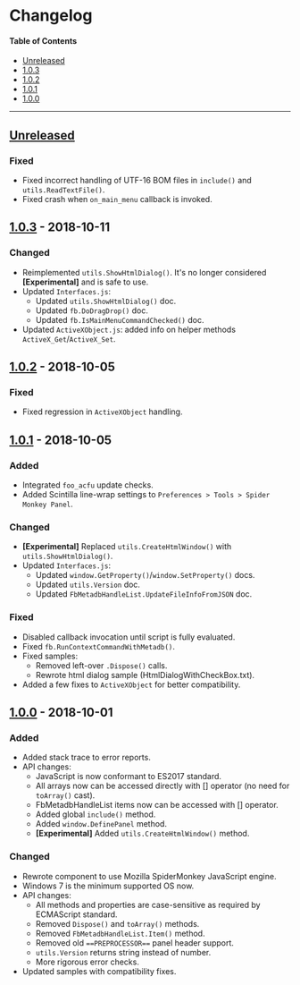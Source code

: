 # Changelog

#### Table of Contents
- [Unreleased](#unreleased)
- [1.0.3](#103---2018-10-11)
- [1.0.2](#102---2018-10-05)
- [1.0.1](#101---2018-10-05)
- [1.0.0](#100---2018-10-01)
___

## [Unreleased][]
### Fixed
- Fixed incorrect handling of UTF-16 BOM files in `include()` and `utils.ReadTextFile()`.
- Fixed crash when `on_main_menu` callback is invoked.

## [1.0.3][] - 2018-10-11
### Changed
- Reimplemented `utils.ShowHtmlDialog()`. It's no longer considered **\[Experimental]** and is safe to use.
- Updated `Interfaces.js`:
  - Updated `utils.ShowHtmlDialog()` doc.
  - Updated `fb.DoDragDrop()` doc.
  - Updated `fb.IsMainMenuCommandChecked()` doc.
- Updated `ActiveXObject.js`: added info on helper methods `ActiveX_Get`/`ActiveX_Set`.

## [1.0.2][] - 2018-10-05
### Fixed
- Fixed regression in `ActiveXObject` handling.

## [1.0.1][] - 2018-10-05
### Added
- Integrated `foo_acfu` update checks.
- Added Scintilla line-wrap settings to `Preferences > Tools > Spider Monkey Panel`.

### Changed
- **\[Experimental]** Replaced `utils.CreateHtmlWindow()` with `utils.ShowHtmlDialog()`.
- Updated `Interfaces.js`:
  - Updated `window.GetProperty()`/`window.SetProperty()` docs.
  - Updated `utils.Version` doc.
  - Updated `FbMetadbHandleList.UpdateFileInfoFromJSON` doc.

### Fixed
- Disabled callback invocation until script is fully evaluated.
- Fixed `fb.RunContextCommandWithMetadb()`.
- Fixed samples:
  - Removed left-over `.Dispose()` calls.
  - Rewrote html dialog sample (HtmlDialogWithCheckBox.txt).
- Added a few fixes to `ActiveXObject` for better compatibility.

## [1.0.0][] - 2018-10-01
### Added
- Added stack trace to error reports.
- API changes:
  - JavaScript is now conformant to ES2017 standard.
  - All arrays now can be accessed directly with [] operator (no need for `toArray()` cast).
  - FbMetadbHandleList items now can be accessed with [] operator.
  - Added global `include()` method.
  - Added `window.DefinePanel` method.
  - **\[Experimental]** Added `utils.CreateHtmlWindow()` method.

### Changed
- Rewrote component to use Mozilla SpiderMonkey JavaScript engine.
- Windows 7 is the minimum supported OS now.
- API changes:
  - All methods and properties are case-sensitive as required by ECMAScript standard.
  - Removed `Dispose()` and `toArray()` methods.
  - Removed `FbMetadbHandleList.Item()` method.
  - Removed old `==PREPROCESSOR==` panel header support.
  - `utils.Version` returns string instead of number.
  - More rigorous error checks.
- Updated samples with compatibility fixes.

[unreleased]: https://github.com/theqwertiest/foo_spider_monkey_panel/compare/v1.0.3...HEAD
[1.0.3]: https://github.com/TheQwertiest/foo_spider_monkey_panel/compare/v1.0.2...v1.0.3
[1.0.2]: https://github.com/TheQwertiest/foo_spider_monkey_panel/compare/v1.0.1...v1.0.2
[1.0.1]: https://github.com/TheQwertiest/foo_spider_monkey_panel/compare/v1.0.0...v1.0.1
[1.0.0]: https://github.com/TheQwertiest/foo_spider_monkey_panel/compare/vanilla_2_0...v1.0.0
